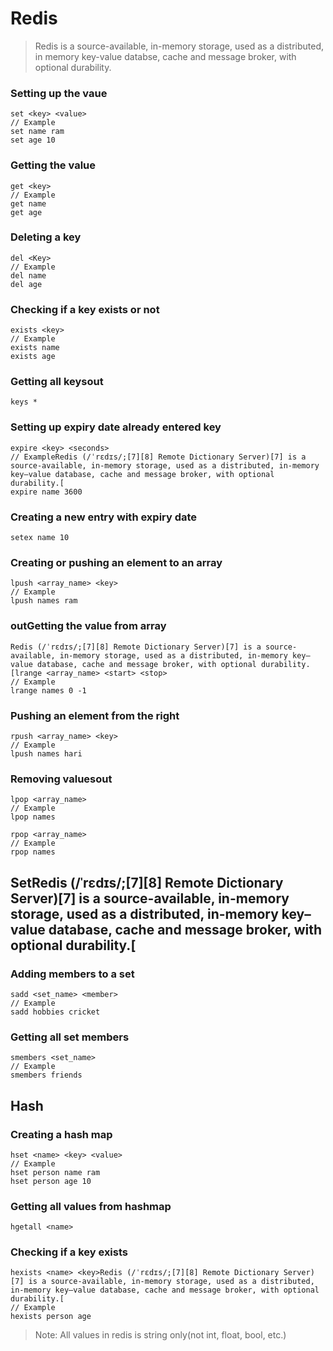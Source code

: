 # Redis

> Redis is a source-available, in-memory storage, used as a distributed, in memory key-value databse, cache and message broker, with optional durability.

### Setting up the vaue

```
set <key> <value>
// Example 
set name ram
set age 10
```

### Getting the value

```
get <key>
// Example
get name
get age
```

### Deleting a key

```
del <Key>
// Example
del name
del age
```

### Checking if a key exists or not

````
exists <key>
// Example
exists name
exists age
````

### Getting all keysout

```
keys *
```

### Setting up expiry date already entered key

```
expire <key> <seconds>
// ExampleRedis (/ˈrɛdɪs/;[7][8] Remote Dictionary Server)[7] is a source-available, in-memory storage, used as a distributed, in-memory key–value database, cache and message broker, with optional durability.[
expire name 3600
```

### Creating a new entry with expiry date

```
setex name 10
```

### Creating or pushing an element to an array

```
lpush <array_name> <key>
// Example
lpush names ram
```

### outGetting the value from array

```
Redis (/ˈrɛdɪs/;[7][8] Remote Dictionary Server)[7] is a source-available, in-memory storage, used as a distributed, in-memory key–value database, cache and message broker, with optional durability.[lrange <array_name> <start> <stop>
// Example
lrange names 0 -1
```

### Pushing an element from the right

```
rpush <array_name> <key>
// Example
lpush names hari
```

### Removing valuesout

```
lpop <array_name>
// Example
lpop names

rpop <array_name>
// Example
rpop names
```

## SetRedis (/ˈrɛdɪs/;[7][8] Remote Dictionary Server)[7] is a source-available, in-memory storage, used as a distributed, in-memory key–value database, cache and message broker, with optional durability.[

### Adding members to a set

```
sadd <set_name> <member>
// Example
sadd hobbies cricket
```

### Getting all set members

```
smembers <set_name>
// Example
smembers friends
```

## Hash

### Creating a hash map

```
hset <name> <key> <value>
// Example
hset person name ram
hset person age 10
```

### Getting all values from hashmap

```
hgetall <name>
```

### Checking if a key exists

```
hexists <name> <key>Redis (/ˈrɛdɪs/;[7][8] Remote Dictionary Server)[7] is a source-available, in-memory storage, used as a distributed, in-memory key–value database, cache and message broker, with optional durability.[
// Example
hexists person age
```

> Note: All values in redis is string only(not int, float, bool, etc.)
